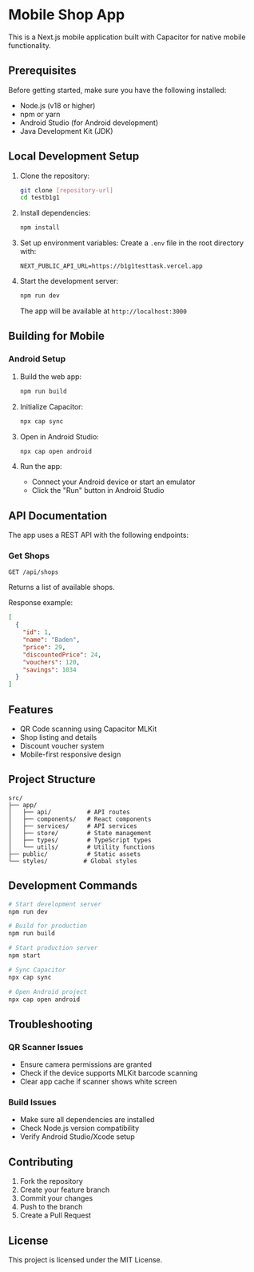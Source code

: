 # Mobile Shop App

This is a Next.js mobile application built with Capacitor for native mobile functionality.

## Prerequisites

Before getting started, make sure you have the following installed:

- Node.js (v18 or higher)
- npm or yarn
- Android Studio (for Android development)
- Java Development Kit (JDK)

## Local Development Setup

1. Clone the repository:
   ```bash
   git clone [repository-url]
   cd testb1g1
   ```

2. Install dependencies:
   ```bash
   npm install
   ```

3. Set up environment variables:
   Create a `.env` file in the root directory with:
   ```env
   NEXT_PUBLIC_API_URL=https://b1g1testtask.vercel.app
   ```

4. Start the development server:
   ```bash
   npm run dev
   ```
   The app will be available at `http://localhost:3000`

## Building for Mobile

### Android Setup

1. Build the web app:
   ```bash
   npm run build
   ```

2. Initialize Capacitor:
   ```bash
   npx cap sync
   ```

3. Open in Android Studio:
   ```bash
   npx cap open android
   ```

4. Run the app:
   - Connect your Android device or start an emulator
   - Click the "Run" button in Android Studio

## API Documentation

The app uses a REST API with the following endpoints:

### Get Shops

```http
GET /api/shops
```

Returns a list of available shops.

Response example:
```json
[
  {
    "id": 1,
    "name": "Baden",
    "price": 29,
    "discountedPrice": 24,
    "vouchers": 120,
    "savings": 1034
  }
]
```

## Features

- QR Code scanning using Capacitor MLKit
- Shop listing and details
- Discount voucher system
- Mobile-first responsive design

## Project Structure

```
src/
├── app/
│   ├── api/          # API routes
│   ├── components/   # React components
│   ├── services/     # API services
│   ├── store/        # State management
│   ├── types/        # TypeScript types
│   └── utils/        # Utility functions
├── public/           # Static assets
└── styles/          # Global styles
```

## Development Commands

```bash
# Start development server
npm run dev

# Build for production
npm run build

# Start production server
npm start

# Sync Capacitor
npx cap sync

# Open Android project
npx cap open android
```

## Troubleshooting

### QR Scanner Issues
- Ensure camera permissions are granted
- Check if the device supports MLKit barcode scanning
- Clear app cache if scanner shows white screen

### Build Issues
- Make sure all dependencies are installed
- Check Node.js version compatibility
- Verify Android Studio/Xcode setup

## Contributing

1. Fork the repository
2. Create your feature branch
3. Commit your changes
4. Push to the branch
5. Create a Pull Request

## License

This project is licensed under the MIT License.


















































